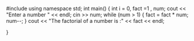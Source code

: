 #include<iostream>
using namespace std;
int main()
{
	int i = 0, fact =1 , num;
	cout << "Enter a number " << endl;
	cin >> num;
	while (num > 1)
	{
		fact = fact * num;
		num--;
	}
	cout << "The factorial of a number is :" << fact << endl;

}
